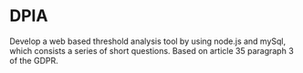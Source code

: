# DPIA
Develop a web based threshold analysis tool by using node.js and mySql, which consists a series of short questions. Based on article 35 paragraph 3 of the GDPR.

